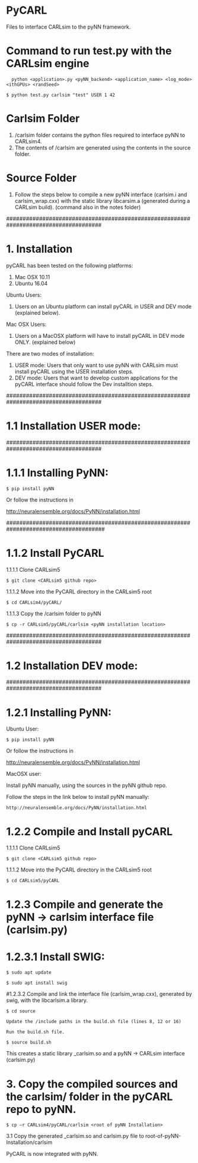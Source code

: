 # PyCARL
Files to interface CARLsim to the pyNN framework.

# Command to run test.py with the CARLsim engine
```
  python <application>.py <pyNN_backend> <application_name> <log_mode> <ithGPUs> <randSeed>

$ python test.py carlsim "test" USER 1 42
```

# Carlsim Folder
1. /carlsim folder contains the python files required to interface pyNN to CARLsim4.
2. The contents of /carlsim are generated using the contents in the source folder. 
 

# Source Folder
1. Follow the steps below to compile a new pyNN interface (carlsim.i and carlsim_wrap.cxx) with the static library libcarsim.a (generated during a
   CARLsim build). (command also in the notes folder)


#####################################################################################  
# 1. Installation 

pyCARL has been tested on the following platforms:
1. Mac OSX 10.11
2. Ubuntu 16.04

Ubuntu Users: 
1. Users on an Ubuntu platform can install pyCARL in USER and DEV mode (explained below). 

Mac OSX Users: 
1. Users on a MacOSX platform will have to install pyCARL in DEV mode ONLY. (explained below)

There are two modes of installation: 
1. USER mode: Users that only want to use pyNN with CARLsim must install pyCARL 
using the USER installation steps. 
2. DEV mode: Users that want to develop custom applications for the pyCARL interface should
follow the Dev installtion steps. 

##################################################################################### 

# 1.1 Installation USER mode: 

##################################################################################### 

# 1.1.1 Installing PyNN:  
```
$ pip install pyNN 
```
Or follow the instructions in  

http://neuralensemble.org/docs/PyNN/installation.html 


###################################################################################### 

# 1.1.2 Install PyCARL  

1.1.1.1 Clone CARLsim5 
```
$ git clone <CARLsim5 github repo>
```

1.1.1.2 Move into the PyCARL directory in the CARLsim5 root
```
$ cd CARLsim4/pyCARL/ 
```

1.1.1.3 Copy the /carlsim folder to pyNN
```
$ cp -r CARLsim5/pyCARL/carlsim <pyNN installation location>
```

#####################################################################################  


# 1.2 Installation DEV mode: 

#####################################################################################

# 1.2.1 Installing PyNN:  

Ubuntu User:

```
$ pip install pyNN 
```
Or follow the instructions in  

http://neuralensemble.org/docs/PyNN/installation.html 

MacOSX user:

Install pyNN manually, using the sources in the pyNN github repo. 

Follow the steps in the link below to install pyNN manually:
```
http://neuralensemble.org/docs/PyNN/installation.html
```



# 1.2.2 Compile and Install pyCARL

1.1.1.1 Clone CARLsim5
```
$ git clone <CARLsim5 github repo>
```
1.1.1.2 Move into the PyCARL directory in the CARLsim5 root
```
$ cd CARLsim5/pyCARL
```


# 1.2.3 Compile and generate the pyNN -> carlsim  interface file (carlsim.py) 

# 1.2.3.1 Install SWIG:  
```
$ sudo apt update 

$ sudo apt install swig 
```
 

#1.2.3.2 Compile and link the interface file (carlsim_wrap.cxx), generated by swig, with the libcarlsim.a library.  
```
$ cd source  

Update the /include paths in the build.sh file (lines 8, 12 or 16) 

Run the build.sh file. 

$ source build.sh 
```
This creates a static library _carlsim.so and a pyNN -> CARLsim interface (carlsim.py) 

 
# 3. Copy the compiled sources and the carlsim/ folder in the pyCARL repo to pyNN.  
```
$ cp –r CARLsim4/pyCARL/carlsim <root of pyNN Installation>  
```
3.1 Copy the generated _carlsim.so and carlsim.py file to root-of-pyNN-Installation/carlsim 

 
PyCARL is now integrated with pyNN.  
 

